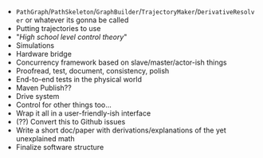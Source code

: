 

- `PathGraph`/`PathSkeleton`/`GraphBuilder`/`TrajectoryMaker`/`DerivativeResolver` or whatever its gonna be called
- Putting trajectories to use
- "*High school level control theory*"
- Simulations
- Hardware bridge
- Concurrency framework based on slave/master/actor-ish things
- Proofread, test, document, consistency, polish
- End-to-end tests in the physical world
- Maven Publish??
- Drive system
- Control for other things too...
- Wrap it all in a user-friendly-ish interface
- (??) Convert this to Github issues
- Write a short doc/paper with derivations/explanations of the yet unexplained math
- Finalize software structure
